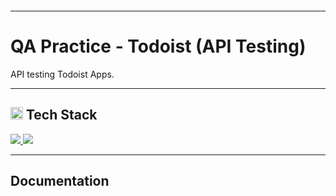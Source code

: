 <!--[Banner]-->
<p align="center">
  <img src=""/>
</p>

---

# QA Practice - Todoist (API Testing)
API testing Todoist Apps.

---

<!--[Tech Stack]-->
<h2 align="left">
  <img src="https://github.com/rensetiawanren/rensetiawanren/blob/main/image/emoji/desktop-computer_1f5a5-fe0f.png" width="20px" height="20px" /> Tech Stack
</h2>
<p align="justify">
  <!--[JSON]-->
    <a href="">
      <img src="https://img.shields.io/badge/-JSON-272727?style=flat-square&logo=json&logoColor="/>
    </a>
  <!--[JSON]-->
    <a href="">
      <img src="https://img.shields.io/badge/-Postman-272727?style=flat-square&logo=postman&logoColor="/>
    </a>  

---

<!-- Documentation -->
## Documentation